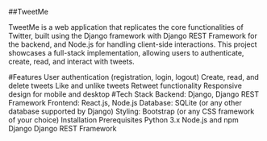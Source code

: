 ##TweetMe

TweetMe is a web application that replicates the core functionalities of Twitter, built using the Django framework with Django REST Framework for the backend, and Node.js for handling client-side interactions. This project showcases a full-stack implementation, allowing users to authenticate, create, read, and interact with tweets.

#Features
User authentication (registration, login, logout)
Create, read, and delete tweets
Like and unlike tweets
Retweet functionality
Responsive design for mobile and desktop
#Tech Stack
Backend: Django, Django REST Framework
Frontend: React.js, Node.js
Database: SQLite (or any other database supported by Django)
Styling: Bootstrap (or any CSS framework of your choice)
Installation
Prerequisites
Python 3.x
Node.js and npm
Django
Django REST Framework
